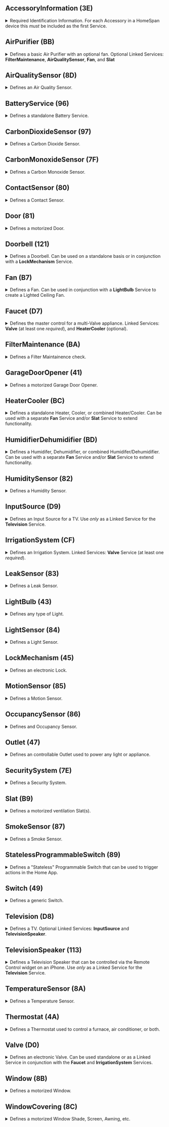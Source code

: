 ## AccessoryInformation (3E)
<details><summary> Required Identification Information.  For each Accessory in a HomeSpan device this <i>must</i> be included as the first Service.</summary><br><table>
<tr><th>Characteristic</th><th>UUID</th><th>Format</th><th>Perms</th><th>Min</th><th>Max</th><th>Constants</th><th>Notes</th></tr>
<tr><td><b>Identify</td><td align="center">14</td><td align="center">bool</td><td align="center">PW</td><td align="center">0</td><td align="center">1</td><td><ul><li>IDLE&nbsp(0)</li><li>RUN_ID&nbsp(1)</li></ul></td><td> the Home App set this to RUN_ID when it wants the device to run its identification routine</td></tr>
<tr><td>FirmwareRevision</td><td align="center">52</td><td align="center">string</td><td align="center">PR+EV</td><td align="center">-</td><td align="center">-</td><td align="center">"1.0.0"</td><td> must be in form x[.y[.z]] - informational only</td></tr>
<tr><td>Manufacturer</td><td align="center">20</td><td align="center">string</td><td align="center">PR</td><td align="center">-</td><td align="center">-</td><td align="center">"HomeSpan"</td><td> any string - informational only</td></tr>
<tr><td>Model</td><td align="center">21</td><td align="center">string</td><td align="center">PR</td><td align="center">-</td><td align="center">-</td><td align="center">"HomeSpan-ESP32"</td><td> any string - informational only</td></tr>
<tr><td>Name</td><td align="center">23</td><td align="center">string</td><td align="center">PR</td><td align="center">-</td><td align="center">-</td><td align="center">"unnamed"</td><td> default name of a Service used <i>only</i> during initial pairing</td></tr>
<tr><td>SerialNumber</td><td align="center">30</td><td align="center">string</td><td align="center">PR</td><td align="center">-</td><td align="center">-</td><td align="center">"HS-12345"</td><td></td></tr>
<tr><td>HardwareRevision</td><td align="center">53</td><td align="center">string</td><td align="center">PR</td><td align="center">-</td><td align="center">-</td><td align="center">"1.0.0"</td><td> must be in form x[.y[.z]] - informational only</td></tr>
</table></details>

## AirPurifier (BB)
<details><summary> Defines a basic Air Purifier with an optional fan.  Optional Linked Services: <b>FilterMaintenance</b>, <b>AirQualitySensor</b>, <b>Fan</b>, and <b>Slat</b></summary><br><table>
<tr><th>Characteristic</th><th>UUID</th><th>Format</th><th>Perms</th><th>Min</th><th>Max</th><th>Constants</th><th>Notes</th></tr>
<tr><td><b>Active</td><td align="center">B0</td><td align="center">uint8</td><td align="center">PW+PR+EV</td><td align="center">0</td><td align="center">1</td><td><ul><li><b>INACTIVE&nbsp(0)</b></li><li>ACTIVE&nbsp(1)</li></ul></td><td> indicates if the Service is active/on</td></tr>
<tr><td><b>CurrentAirPurifierState</td><td align="center">A9</td><td align="center">uint8</td><td align="center">PR+EV</td><td align="center">0</td><td align="center">2</td><td><ul><li>INACTIVE&nbsp(0)</li><li><b>IDLE&nbsp(1)</b></li><li>PURIFYING&nbsp(2)</li></ul></td><td> indicates current state of air purification</td></tr>
<tr><td><b>TargetAirPurifierState</td><td align="center">A8</td><td align="center">uint8</td><td align="center">PW+PR+EV</td><td align="center">0</td><td align="center">1</td><td><ul><li>MANUAL&nbsp(0)</li><li><b>AUTO&nbsp(1)</b></li></ul></td><td></td></tr>
<tr><td>Name</td><td align="center">23</td><td align="center">string</td><td align="center">PR</td><td align="center">-</td><td align="center">-</td><td align="center">"unnamed"</td><td> default name of a Service used <i>only</i> during initial pairing</td></tr>
<tr><td>RotationSpeed</td><td align="center">29</td><td align="center">float</td><td align="center">PR+PW+EV</td><td align="center">0</td><td align="center">100</td><td align="center">0</td><td></td></tr>
<tr><td>SwingMode</td><td align="center">B6</td><td align="center">uint8</td><td align="center">PR+EV+PW</td><td align="center">0</td><td align="center">1</td><td><ul><li><b>SWING_DISABLED&nbsp(0)</b></li><li>SWING_ENABLED&nbsp(1)</li></ul></td><td></td></tr>
<tr><td>LockPhysicalControls</td><td align="center">A7</td><td align="center">uint8</td><td align="center">PW+PR+EV</td><td align="center">0</td><td align="center">1</td><td><ul><li><b>CONTROL_LOCK_DISABLED&nbsp(0)</b></li><li>CONTROL_LOCK_ENABLED&nbsp(1)</li></ul></td><td> indicates if local control lock is enabled</td></tr>
</table></details>

## AirQualitySensor (8D)
<details><summary> Defines an Air Quality Sensor. </summary><br><table>
<tr><th>Characteristic</th><th>UUID</th><th>Format</th><th>Perms</th><th>Min</th><th>Max</th><th>Constants</th><th>Notes</th></tr>
<tr><td><b>AirQuality</td><td align="center">95</td><td align="center">uint8</td><td align="center">PR+EV</td><td align="center">0</td><td align="center">5</td><td><ul><li><b>UNKNOWN&nbsp(0)</b></li><li>EXCELLENT&nbsp(1)</li><li>GOOD&nbsp(2)</li><li>FAIR&nbsp(3)</li><li>INFERIOR&nbsp(4)</li><li>POOR&nbsp(5)</li></ul></td><td> a subjective description</td></tr>
<tr><td>Name</td><td align="center">23</td><td align="center">string</td><td align="center">PR</td><td align="center">-</td><td align="center">-</td><td align="center">"unnamed"</td><td> default name of a Service used <i>only</i> during initial pairing</td></tr>
<tr><td>OzoneDensity</td><td align="center">C3</td><td align="center">float</td><td align="center">PR+EV</td><td align="center">0</td><td align="center">1000</td><td align="center">0</td><td> measured in micrograms/m<sup>3</sup></td></tr>
<tr><td>NitrogenDioxideDensity</td><td align="center">C4</td><td align="center">float</td><td align="center">PR+EV</td><td align="center">0</td><td align="center">1000</td><td align="center">0</td><td> measured in micrograms/m<sup>3</sup></td></tr>
<tr><td>SulphurDioxideDensity</td><td align="center">C5</td><td align="center">float</td><td align="center">PR+EV</td><td align="center">0</td><td align="center">1000</td><td align="center">0</td><td></td></tr>
<tr><td>PM25Density</td><td align="center">C6</td><td align="center">float</td><td align="center">PR+EV</td><td align="center">0</td><td align="center">1000</td><td align="center">0</td><td> 2.5-micron particulate density, measured in micrograms/m<sup>3</sup></td></tr>
<tr><td>PM10Density</td><td align="center">C7</td><td align="center">float</td><td align="center">PR+EV</td><td align="center">0</td><td align="center">1000</td><td align="center">0</td><td> 10-micron particulate density, measured in micrograms/m<sup>3</sup></td></tr>
<tr><td>VOCDensity</td><td align="center">C8</td><td align="center">float</td><td align="center">PR+EV</td><td align="center">0</td><td align="center">1000</td><td align="center">0</td><td></td></tr>
<tr><td>StatusActive</td><td align="center">75</td><td align="center">bool</td><td align="center">PR+EV</td><td align="center">0</td><td align="center">1</td><td align="center">true</td><td></td></tr>
<tr><td>StatusFault</td><td align="center">77</td><td align="center">uint8</td><td align="center">PR+EV</td><td align="center">0</td><td align="center">1</td><td><ul><li><b>NO_FAULT&nbsp(0)</b></li><li>FAULT&nbsp(1)</li></ul></td><td></td></tr>
<tr><td>StatusTampered</td><td align="center">7A</td><td align="center">uint8</td><td align="center">PR+EV</td><td align="center">0</td><td align="center">1</td><td><ul><li><b>NOT_TAMPERED&nbsp(0)</b></li><li>TAMPERED&nbsp(1)</li></ul></td><td></td></tr>
<tr><td>StatusLowBattery</td><td align="center">79</td><td align="center">uint8</td><td align="center">PR+EV</td><td align="center">0</td><td align="center">1</td><td><ul><li><b>NOT_LOW_BATTERY&nbsp(0)</b></li><li>LOW_BATTERY&nbsp(1)</li></ul></td><td></td></tr>
</table></details>

## BatteryService (96)
<details><summary> Defines a standalone Battery Service.</summary><br><table>
<tr><th>Characteristic</th><th>UUID</th><th>Format</th><th>Perms</th><th>Min</th><th>Max</th><th>Constants</th><th>Notes</th></tr>
<tr><td><b>BatteryLevel</td><td align="center">68</td><td align="center">uint8</td><td align="center">PR+EV</td><td align="center">0</td><td align="center">100</td><td align="center">0</td><td> measured as a percentage</td></tr>
<tr><td><b>ChargingState</td><td align="center">8F</td><td align="center">uint8</td><td align="center">PR+EV</td><td align="center">0</td><td align="center">2</td><td><ul><li><b>NOT_CHARGING&nbsp(0)</b></li><li>CHARGING&nbsp(1)</li><li>NOT_CHARGEABLE&nbsp(2)</li></ul></td><td> indicates state of battery charging</td></tr>
<tr><td><b>StatusLowBattery</td><td align="center">79</td><td align="center">uint8</td><td align="center">PR+EV</td><td align="center">0</td><td align="center">1</td><td><ul><li><b>NOT_LOW_BATTERY&nbsp(0)</b></li><li>LOW_BATTERY&nbsp(1)</li></ul></td><td></td></tr>
<tr><td>Name</td><td align="center">23</td><td align="center">string</td><td align="center">PR</td><td align="center">-</td><td align="center">-</td><td align="center">"unnamed"</td><td> default name of a Service used <i>only</i> during initial pairing</td></tr>
</table></details>

## CarbonDioxideSensor (97)
<details><summary> Defines a Carbon Dioxide Sensor.</summary><br><table>
<tr><th>Characteristic</th><th>UUID</th><th>Format</th><th>Perms</th><th>Min</th><th>Max</th><th>Constants</th><th>Notes</th></tr>
<tr><td><b>CarbonDioxideDetected</td><td align="center">92</td><td align="center">uint8</td><td align="center">PR+EV</td><td align="center">0</td><td align="center">1</td><td><ul><li><b>NORMAL&nbsp(0)</b></li><li>ABNORMAL&nbsp(1)</li></ul></td><td> indicates if abnormal level is detected</td></tr>
<tr><td>Name</td><td align="center">23</td><td align="center">string</td><td align="center">PR</td><td align="center">-</td><td align="center">-</td><td align="center">"unnamed"</td><td> default name of a Service used <i>only</i> during initial pairing</td></tr>
<tr><td>StatusActive</td><td align="center">75</td><td align="center">bool</td><td align="center">PR+EV</td><td align="center">0</td><td align="center">1</td><td align="center">true</td><td></td></tr>
<tr><td>StatusFault</td><td align="center">77</td><td align="center">uint8</td><td align="center">PR+EV</td><td align="center">0</td><td align="center">1</td><td><ul><li><b>NO_FAULT&nbsp(0)</b></li><li>FAULT&nbsp(1)</li></ul></td><td></td></tr>
<tr><td>StatusTampered</td><td align="center">7A</td><td align="center">uint8</td><td align="center">PR+EV</td><td align="center">0</td><td align="center">1</td><td><ul><li><b>NOT_TAMPERED&nbsp(0)</b></li><li>TAMPERED&nbsp(1)</li></ul></td><td></td></tr>
<tr><td>StatusLowBattery</td><td align="center">79</td><td align="center">uint8</td><td align="center">PR+EV</td><td align="center">0</td><td align="center">1</td><td><ul><li><b>NOT_LOW_BATTERY&nbsp(0)</b></li><li>LOW_BATTERY&nbsp(1)</li></ul></td><td></td></tr>
<tr><td>CarbonDioxideLevel</td><td align="center">93</td><td align="center">float</td><td align="center">PR+EV</td><td align="center">0</td><td align="center">100000</td><td align="center">0</td><td> measured on parts per million (ppm)</td></tr>
<tr><td>CarbonDioxidePeakLevel</td><td align="center">94</td><td align="center">float</td><td align="center">PR+EV</td><td align="center">0</td><td align="center">100000</td><td align="center">0</td><td> measured in parts per million (ppm)</td></tr>
</table></details>

## CarbonMonoxideSensor (7F)
<details><summary> Defines a Carbon Monoxide Sensor.</summary><br><table>
<tr><th>Characteristic</th><th>UUID</th><th>Format</th><th>Perms</th><th>Min</th><th>Max</th><th>Constants</th><th>Notes</th></tr>
<tr><td><b>CarbonMonoxideDetected</td><td align="center">69</td><td align="center">uint8</td><td align="center">PR+EV</td><td align="center">0</td><td align="center">1</td><td><ul><li><b>NORMAL&nbsp(0)</b></li><li>ABNORMAL&nbsp(1)</li></ul></td><td> indicates if abnormal level is detected</td></tr>
<tr><td>Name</td><td align="center">23</td><td align="center">string</td><td align="center">PR</td><td align="center">-</td><td align="center">-</td><td align="center">"unnamed"</td><td> default name of a Service used <i>only</i> during initial pairing</td></tr>
<tr><td>StatusActive</td><td align="center">75</td><td align="center">bool</td><td align="center">PR+EV</td><td align="center">0</td><td align="center">1</td><td align="center">true</td><td></td></tr>
<tr><td>StatusFault</td><td align="center">77</td><td align="center">uint8</td><td align="center">PR+EV</td><td align="center">0</td><td align="center">1</td><td><ul><li><b>NO_FAULT&nbsp(0)</b></li><li>FAULT&nbsp(1)</li></ul></td><td></td></tr>
<tr><td>StatusTampered</td><td align="center">7A</td><td align="center">uint8</td><td align="center">PR+EV</td><td align="center">0</td><td align="center">1</td><td><ul><li><b>NOT_TAMPERED&nbsp(0)</b></li><li>TAMPERED&nbsp(1)</li></ul></td><td></td></tr>
<tr><td>StatusLowBattery</td><td align="center">79</td><td align="center">uint8</td><td align="center">PR+EV</td><td align="center">0</td><td align="center">1</td><td><ul><li><b>NOT_LOW_BATTERY&nbsp(0)</b></li><li>LOW_BATTERY&nbsp(1)</li></ul></td><td></td></tr>
<tr><td>CarbonMonoxideLevel</td><td align="center">90</td><td align="center">float</td><td align="center">PR+EV</td><td align="center">0</td><td align="center">100</td><td align="center">0</td><td> measured in parts per million (ppm)</td></tr>
<tr><td>CarbonMonoxidePeakLevel</td><td align="center">91</td><td align="center">float</td><td align="center">PR+EV</td><td align="center">0</td><td align="center">100</td><td align="center">0</td><td> measured in parts per million (ppm)</td></tr>
</table></details>

## ContactSensor (80)
<details><summary> Defines a Contact Sensor.</summary><br><table>
<tr><th>Characteristic</th><th>UUID</th><th>Format</th><th>Perms</th><th>Min</th><th>Max</th><th>Constants</th><th>Notes</th></tr>
<tr><td><b>ContactSensorState</td><td align="center">6A</td><td align="center">uint8</td><td align="center">PR+EV</td><td align="center">0</td><td align="center">1</td><td><ul><li>DETECTED&nbsp(0)</li><li><b>NOT_DETECTED&nbsp(1)</b></li></ul></td><td> indictates if contact is detected (i.e. closed)</td></tr>
<tr><td>Name</td><td align="center">23</td><td align="center">string</td><td align="center">PR</td><td align="center">-</td><td align="center">-</td><td align="center">"unnamed"</td><td> default name of a Service used <i>only</i> during initial pairing</td></tr>
<tr><td>StatusActive</td><td align="center">75</td><td align="center">bool</td><td align="center">PR+EV</td><td align="center">0</td><td align="center">1</td><td align="center">true</td><td></td></tr>
<tr><td>StatusFault</td><td align="center">77</td><td align="center">uint8</td><td align="center">PR+EV</td><td align="center">0</td><td align="center">1</td><td><ul><li><b>NO_FAULT&nbsp(0)</b></li><li>FAULT&nbsp(1)</li></ul></td><td></td></tr>
<tr><td>StatusTampered</td><td align="center">7A</td><td align="center">uint8</td><td align="center">PR+EV</td><td align="center">0</td><td align="center">1</td><td><ul><li><b>NOT_TAMPERED&nbsp(0)</b></li><li>TAMPERED&nbsp(1)</li></ul></td><td></td></tr>
<tr><td>StatusLowBattery</td><td align="center">79</td><td align="center">uint8</td><td align="center">PR+EV</td><td align="center">0</td><td align="center">1</td><td><ul><li><b>NOT_LOW_BATTERY&nbsp(0)</b></li><li>LOW_BATTERY&nbsp(1)</li></ul></td><td></td></tr>
</table></details>

## Door (81)
<details><summary> Defines a motorized Door.</summary><br><table>
<tr><th>Characteristic</th><th>UUID</th><th>Format</th><th>Perms</th><th>Min</th><th>Max</th><th>Constants</th><th>Notes</th></tr>
<tr><td><b>CurrentPosition</td><td align="center">6D</td><td align="center">uint8</td><td align="center">PR+EV</td><td align="center">0</td><td align="center">100</td><td align="center">0</td><td> current position (as a percentage) from fully closed (0) to full open (100)</td></tr>
<tr><td><b>TargetPosition</td><td align="center">7C</td><td align="center">uint8</td><td align="center">PW+PR+EV</td><td align="center">0</td><td align="center">100</td><td align="center">0</td><td></td></tr>
<tr><td>Name</td><td align="center">23</td><td align="center">string</td><td align="center">PR</td><td align="center">-</td><td align="center">-</td><td align="center">"unnamed"</td><td> default name of a Service used <i>only</i> during initial pairing</td></tr>
<tr><td>ObstructionDetected</td><td align="center">24</td><td align="center">bool</td><td align="center">PR+EV</td><td align="center">0</td><td align="center">1</td><td><ul><li>NOT_DETECTED&nbsp(0)</li><li>DETECTED&nbsp(1)</li></ul></td><td> indicates if obstruction is detected</td></tr>
</table></details>

## Doorbell (121)
<details><summary> Defines a Doorbell.  Can be used on a standalone basis or in conjunction with a <b>LockMechanism</b> Service.</summary><br><table>
<tr><th>Characteristic</th><th>UUID</th><th>Format</th><th>Perms</th><th>Min</th><th>Max</th><th>Constants</th><th>Notes</th></tr>
<tr><td><b>ProgrammableSwitchEvent</td><td align="center">73</td><td align="center">uint8</td><td align="center">PR+EV+NV</td><td align="center">0</td><td align="center">2</td><td><ul><li><b>SINGLE_PRESS&nbsp(0)</b></li><li>DOUBLE_PRESS&nbsp(1)</li><li>LONG_PRESS&nbsp(2)</li></ul></td><td></td></tr>
<tr><td>Name</td><td align="center">23</td><td align="center">string</td><td align="center">PR</td><td align="center">-</td><td align="center">-</td><td align="center">"unnamed"</td><td> default name of a Service used <i>only</i> during initial pairing</td></tr>
</table></details>

## Fan (B7)
<details><summary> Defines a Fan.  Can be used in conjunction with a <b>LightBulb</b> Service to create a Lighted Ceiling Fan.</summary><br><table>
<tr><th>Characteristic</th><th>UUID</th><th>Format</th><th>Perms</th><th>Min</th><th>Max</th><th>Constants</th><th>Notes</th></tr>
<tr><td><b>Active</td><td align="center">B0</td><td align="center">uint8</td><td align="center">PW+PR+EV</td><td align="center">0</td><td align="center">1</td><td><ul><li><b>INACTIVE&nbsp(0)</b></li><li>ACTIVE&nbsp(1)</li></ul></td><td> indicates if the Service is active/on</td></tr>
<tr><td>Name</td><td align="center">23</td><td align="center">string</td><td align="center">PR</td><td align="center">-</td><td align="center">-</td><td align="center">"unnamed"</td><td> default name of a Service used <i>only</i> during initial pairing</td></tr>
<tr><td>CurrentFanState</td><td align="center">AF</td><td align="center">uint8</td><td align="center">PR+EV</td><td align="center">0</td><td align="center">2</td><td><ul><li>INACTIVE&nbsp(0)</li><li><b>IDLE&nbsp(1)</b></li><li>BLOWING&nbsp(2)</li></ul></td><td> indicates current state of a fan</td></tr>
<tr><td>TargetFanState</td><td align="center">BF</td><td align="center">uint8</td><td align="center">PW+PR+EV</td><td align="center">0</td><td align="center">1</td><td><ul><li>MANUAL&nbsp(0)</li><li><b>AUTO&nbsp(1)</b></li></ul></td><td></td></tr>
<tr><td>RotationDirection</td><td align="center">28</td><td align="center">int</td><td align="center">PR+PW+EV</td><td align="center">0</td><td align="center">1</td><td><ul><li><b>CLOCKWISE&nbsp(0)</b></li><li>COUNTERCLOCKWISE&nbsp(1)</li></ul></td><td></td></tr>
<tr><td>RotationSpeed</td><td align="center">29</td><td align="center">float</td><td align="center">PR+PW+EV</td><td align="center">0</td><td align="center">100</td><td align="center">0</td><td></td></tr>
<tr><td>SwingMode</td><td align="center">B6</td><td align="center">uint8</td><td align="center">PR+EV+PW</td><td align="center">0</td><td align="center">1</td><td><ul><li><b>SWING_DISABLED&nbsp(0)</b></li><li>SWING_ENABLED&nbsp(1)</li></ul></td><td></td></tr>
<tr><td>LockPhysicalControls</td><td align="center">A7</td><td align="center">uint8</td><td align="center">PW+PR+EV</td><td align="center">0</td><td align="center">1</td><td><ul><li><b>CONTROL_LOCK_DISABLED&nbsp(0)</b></li><li>CONTROL_LOCK_ENABLED&nbsp(1)</li></ul></td><td> indicates if local control lock is enabled</td></tr>
</table></details>

## Faucet (D7)
<details><summary> Defines the master control for a multi-Valve appliance.  Linked Services: <b>Valve</b> (at least one <i>required</i>), and <b>HeaterCooler</b> (optional).</summary><br><table>
<tr><th>Characteristic</th><th>UUID</th><th>Format</th><th>Perms</th><th>Min</th><th>Max</th><th>Constants</th><th>Notes</th></tr>
<tr><td><b>Active</td><td align="center">B0</td><td align="center">uint8</td><td align="center">PW+PR+EV</td><td align="center">0</td><td align="center">1</td><td><ul><li><b>INACTIVE&nbsp(0)</b></li><li>ACTIVE&nbsp(1)</li></ul></td><td> indicates if the Service is active/on</td></tr>
<tr><td>StatusFault</td><td align="center">77</td><td align="center">uint8</td><td align="center">PR+EV</td><td align="center">0</td><td align="center">1</td><td><ul><li><b>NO_FAULT&nbsp(0)</b></li><li>FAULT&nbsp(1)</li></ul></td><td></td></tr>
<tr><td>Name</td><td align="center">23</td><td align="center">string</td><td align="center">PR</td><td align="center">-</td><td align="center">-</td><td align="center">"unnamed"</td><td> default name of a Service used <i>only</i> during initial pairing</td></tr>
</table></details>

## FilterMaintenance (BA)
<details><summary> Defines a Filter Maintainence check.</summary><br><table>
<tr><th>Characteristic</th><th>UUID</th><th>Format</th><th>Perms</th><th>Min</th><th>Max</th><th>Constants</th><th>Notes</th></tr>
<tr><td><b>FilterChangeIndication</td><td align="center">AC</td><td align="center">uint8</td><td align="center">PR+EV</td><td align="center">0</td><td align="center">1</td><td><ul><li><b>NO_CHANGE_NEEDED&nbsp(0)</b></li><li>CHANGE_NEEDED&nbsp(1)</li></ul></td><td> indicates state of filter</td></tr>
<tr><td>Name</td><td align="center">23</td><td align="center">string</td><td align="center">PR</td><td align="center">-</td><td align="center">-</td><td align="center">"unnamed"</td><td> default name of a Service used <i>only</i> during initial pairing</td></tr>
<tr><td>FilterLifeLevel</td><td align="center">AB</td><td align="center">float</td><td align="center">PR+EV</td><td align="center">0</td><td align="center">100</td><td align="center">0</td><td> measures as a percentage of remaining life</td></tr>
<tr><td>ResetFilterIndication</td><td align="center">AD</td><td align="center">uint8</td><td align="center">PW</td><td align="center">1</td><td align="center">1</td><td align="center">0</td><td></td></tr>
</table></details>

## GarageDoorOpener (41)
<details><summary> Defines a motorized Garage Door Opener.</summary><br><table>
<tr><th>Characteristic</th><th>UUID</th><th>Format</th><th>Perms</th><th>Min</th><th>Max</th><th>Constants</th><th>Notes</th></tr>
<tr><td><b>CurrentDoorState</td><td align="center">E</td><td align="center">uint8</td><td align="center">PR+EV</td><td align="center">0</td><td align="center">4</td><td><ul><li>OPEN&nbsp(0)</li><li><b>CLOSED&nbsp(1)</b></li><li>OPENING&nbsp(2)</li><li>CLOSING&nbsp(3)</li><li>STOPPED&nbsp(4)</li></ul></td><td> indicates current state of a door</td></tr>
<tr><td><b>TargetDoorState</td><td align="center">32</td><td align="center">uint8</td><td align="center">PW+PR+EV</td><td align="center">0</td><td align="center">1</td><td><ul><li>OPEN&nbsp(0)</li><li><b>CLOSED&nbsp(1)</b></li></ul></td><td></td></tr>
<tr><td><b>ObstructionDetected</td><td align="center">24</td><td align="center">bool</td><td align="center">PR+EV</td><td align="center">0</td><td align="center">1</td><td><ul><li>NOT_DETECTED&nbsp(0)</li><li>DETECTED&nbsp(1)</li></ul></td><td> indicates if obstruction is detected</td></tr>
<tr><td>LockCurrentState</td><td align="center">1D</td><td align="center">uint8</td><td align="center">PR+EV</td><td align="center">0</td><td align="center">3</td><td><ul><li><b>UNLOCKED&nbsp(0)</b></li><li>LOCKED&nbsp(1)</li><li>JAMMED&nbsp(2)</li><li>UNKNOWN&nbsp(3)</li></ul></td><td> indictates state of a lock</td></tr>
<tr><td>LockTargetState</td><td align="center">1E</td><td align="center">uint8</td><td align="center">PW+PR+EV</td><td align="center">0</td><td align="center">1</td><td><ul><li><b>UNLOCK&nbsp(0)</b></li><li>LOCK&nbsp(1)</li></ul></td><td> indicates desired state of lock</td></tr>
<tr><td>Name</td><td align="center">23</td><td align="center">string</td><td align="center">PR</td><td align="center">-</td><td align="center">-</td><td align="center">"unnamed"</td><td> default name of a Service used <i>only</i> during initial pairing</td></tr>
<tr><td><b>Version</td><td align="center">37</td><td align="center">string</td><td align="center">PR</td><td align="center">-</td><td align="center">-</td><td align="center">"1.0.0"</td><td></td></tr>
</table></details>

## HeaterCooler (BC)
<details><summary> Defines a standalone Heater, Cooler, or combined Heater/Cooler.  Can be used with a separate <b>Fan</b> Service and/or <b>Slat</b> Service to extend functionality.</summary><br><table>
<tr><th>Characteristic</th><th>UUID</th><th>Format</th><th>Perms</th><th>Min</th><th>Max</th><th>Constants</th><th>Notes</th></tr>
<tr><td><b>Active</td><td align="center">B0</td><td align="center">uint8</td><td align="center">PW+PR+EV</td><td align="center">0</td><td align="center">1</td><td><ul><li><b>INACTIVE&nbsp(0)</b></li><li>ACTIVE&nbsp(1)</li></ul></td><td> indicates if the Service is active/on</td></tr>
<tr><td><b>CurrentTemperature</td><td align="center">11</td><td align="center">float</td><td align="center">PR+EV</td><td align="center">0</td><td align="center">100</td><td align="center">0</td><td> current temperature measured in Celsius</td></tr>
<tr><td><b>CurrentHeaterCoolerState</td><td align="center">B1</td><td align="center">uint8</td><td align="center">PR+EV</td><td align="center">0</td><td align="center">3</td><td><ul><li>INACTIVE&nbsp(0)</li><li><b>IDLE&nbsp(1)</b></li><li>HEATING&nbsp(2)</li><li>COOLING&nbsp(3)</li></ul></td><td> indicates whether appliance is currently heating, cooling, idle, or off</td></tr>
<tr><td><b>TargetHeaterCoolerState</td><td align="center">B2</td><td align="center">uint8</td><td align="center">PW+PR+EV</td><td align="center">0</td><td align="center">2</td><td><ul><li><b>AUTO&nbsp(0)</b></li><li>HEAT&nbsp(1)</li><li>COOL&nbsp(2)</li></ul></td><td></td></tr>
<tr><td>Name</td><td align="center">23</td><td align="center">string</td><td align="center">PR</td><td align="center">-</td><td align="center">-</td><td align="center">"unnamed"</td><td> default name of a Service used <i>only</i> during initial pairing</td></tr>
<tr><td>RotationSpeed</td><td align="center">29</td><td align="center">float</td><td align="center">PR+PW+EV</td><td align="center">0</td><td align="center">100</td><td align="center">0</td><td></td></tr>
<tr><td>TemperatureDisplayUnits</td><td align="center">36</td><td align="center">uint8</td><td align="center">PW+PR+EV</td><td align="center">0</td><td align="center">1</td><td><ul><li><b>CELSIUS&nbsp(0)</b></li><li>FAHRENHEIT&nbsp(1)</li></ul></td><td></td></tr>
<tr><td>SwingMode</td><td align="center">B6</td><td align="center">uint8</td><td align="center">PR+EV+PW</td><td align="center">0</td><td align="center">1</td><td><ul><li><b>SWING_DISABLED&nbsp(0)</b></li><li>SWING_ENABLED&nbsp(1)</li></ul></td><td></td></tr>
<tr><td>CoolingThresholdTemperature</td><td align="center">D</td><td align="center">float</td><td align="center">PR+PW+EV</td><td align="center">10</td><td align="center">35</td><td align="center">10</td><td> cooling turns on when temperature (in Celsius) rises above this threshold</td></tr>
<tr><td>HeatingThresholdTemperature</td><td align="center">12</td><td align="center">float</td><td align="center">PR+PW+EV</td><td align="center">0</td><td align="center">25</td><td align="center">16</td><td> heating turns on when temperature (in Celsius) falls below this threshold</td></tr>
<tr><td>LockPhysicalControls</td><td align="center">A7</td><td align="center">uint8</td><td align="center">PW+PR+EV</td><td align="center">0</td><td align="center">1</td><td><ul><li><b>CONTROL_LOCK_DISABLED&nbsp(0)</b></li><li>CONTROL_LOCK_ENABLED&nbsp(1)</li></ul></td><td> indicates if local control lock is enabled</td></tr>
</table></details>

## HumidifierDehumidifier (BD)
<details><summary> Defines a Humidifer, Dehumidifier, or combined Humidifer/Dehumidifier.  Can be used with a separate <b>Fan</b> Service and/or <b>Slat</b> Service to extend functionality.</summary><br><table>
<tr><th>Characteristic</th><th>UUID</th><th>Format</th><th>Perms</th><th>Min</th><th>Max</th><th>Constants</th><th>Notes</th></tr>
<tr><td><b>Active</td><td align="center">B0</td><td align="center">uint8</td><td align="center">PW+PR+EV</td><td align="center">0</td><td align="center">1</td><td><ul><li><b>INACTIVE&nbsp(0)</b></li><li>ACTIVE&nbsp(1)</li></ul></td><td> indicates if the Service is active/on</td></tr>
<tr><td><b>CurrentRelativeHumidity</td><td align="center">10</td><td align="center">float</td><td align="center">PR+EV</td><td align="center">0</td><td align="center">100</td><td align="center">0</td><td>current humidity measured as a percentage</td></tr>
<tr><td><b>CurrentHumidifierDehumidifierState</td><td align="center">B3</td><td align="center">uint8</td><td align="center">PR+EV</td><td align="center">0</td><td align="center">3</td><td><ul><li>INACTIVE&nbsp(0)</li><li><b>IDLE&nbsp(1)</b></li><li>HUMIDIFYING&nbsp(2)</li><li>DEHUMIDIFYING&nbsp(3)</li></ul></td><td> indicates current state of humidifier/dehumidifer</td></tr>
<tr><td><b>TargetHumidifierDehumidifierState</td><td align="center">B4</td><td align="center">uint8</td><td align="center">PW+PR+EV</td><td align="center">0</td><td align="center">2</td><td><ul><li><b>AUTO&nbsp(0)</b></li><li>HUMIDIFY&nbsp(1)</li><li>DEHUMIDIFY&nbsp(2)</li></ul></td><td></td></tr>
<tr><td>Name</td><td align="center">23</td><td align="center">string</td><td align="center">PR</td><td align="center">-</td><td align="center">-</td><td align="center">"unnamed"</td><td> default name of a Service used <i>only</i> during initial pairing</td></tr>
<tr><td>RelativeHumidityDehumidifierThreshold</td><td align="center">C9</td><td align="center">float</td><td align="center">PR+PW+EV</td><td align="center">0</td><td align="center">100</td><td align="center">50</td><td></td></tr>
<tr><td>RelativeHumidityHumidifierThreshold</td><td align="center">CA</td><td align="center">float</td><td align="center">PR+PW+EV</td><td align="center">0</td><td align="center">100</td><td align="center">50</td><td></td></tr>
<tr><td>RotationSpeed</td><td align="center">29</td><td align="center">float</td><td align="center">PR+PW+EV</td><td align="center">0</td><td align="center">100</td><td align="center">0</td><td></td></tr>
<tr><td>SwingMode</td><td align="center">B6</td><td align="center">uint8</td><td align="center">PR+EV+PW</td><td align="center">0</td><td align="center">1</td><td><ul><li><b>SWING_DISABLED&nbsp(0)</b></li><li>SWING_ENABLED&nbsp(1)</li></ul></td><td></td></tr>
<tr><td>WaterLevel</td><td align="center">B5</td><td align="center">float</td><td align="center">PR+EV</td><td align="center">0</td><td align="center">100</td><td align="center">0</td><td></td></tr>
<tr><td>LockPhysicalControls</td><td align="center">A7</td><td align="center">uint8</td><td align="center">PW+PR+EV</td><td align="center">0</td><td align="center">1</td><td><ul><li><b>CONTROL_LOCK_DISABLED&nbsp(0)</b></li><li>CONTROL_LOCK_ENABLED&nbsp(1)</li></ul></td><td> indicates if local control lock is enabled</td></tr>
</table></details>

## HumiditySensor (82)
<details><summary> Defines a Humidity Sensor.</summary><br><table>
<tr><th>Characteristic</th><th>UUID</th><th>Format</th><th>Perms</th><th>Min</th><th>Max</th><th>Constants</th><th>Notes</th></tr>
<tr><td><b>CurrentRelativeHumidity</td><td align="center">10</td><td align="center">float</td><td align="center">PR+EV</td><td align="center">0</td><td align="center">100</td><td align="center">0</td><td>current humidity measured as a percentage</td></tr>
<tr><td>Name</td><td align="center">23</td><td align="center">string</td><td align="center">PR</td><td align="center">-</td><td align="center">-</td><td align="center">"unnamed"</td><td> default name of a Service used <i>only</i> during initial pairing</td></tr>
<tr><td>StatusActive</td><td align="center">75</td><td align="center">bool</td><td align="center">PR+EV</td><td align="center">0</td><td align="center">1</td><td align="center">true</td><td></td></tr>
<tr><td>StatusFault</td><td align="center">77</td><td align="center">uint8</td><td align="center">PR+EV</td><td align="center">0</td><td align="center">1</td><td><ul><li><b>NO_FAULT&nbsp(0)</b></li><li>FAULT&nbsp(1)</li></ul></td><td></td></tr>
<tr><td>StatusTampered</td><td align="center">7A</td><td align="center">uint8</td><td align="center">PR+EV</td><td align="center">0</td><td align="center">1</td><td><ul><li><b>NOT_TAMPERED&nbsp(0)</b></li><li>TAMPERED&nbsp(1)</li></ul></td><td></td></tr>
<tr><td>StatusLowBattery</td><td align="center">79</td><td align="center">uint8</td><td align="center">PR+EV</td><td align="center">0</td><td align="center">1</td><td><ul><li><b>NOT_LOW_BATTERY&nbsp(0)</b></li><li>LOW_BATTERY&nbsp(1)</li></ul></td><td></td></tr>
</table></details>

## InputSource (D9)
<details><summary> Defines an Input Source for a TV.  Use <i>only</i> as a Linked Service for the <b>Television</b> Service.</summary><br><table>
<tr><th>Characteristic</th><th>UUID</th><th>Format</th><th>Perms</th><th>Min</th><th>Max</th><th>Constants</th><th>Notes</th></tr>
<tr><td>ConfiguredName</td><td align="center">E3</td><td align="center">string</td><td align="center">PW+PR+EV</td><td align="center">-</td><td align="center">-</td><td align="center">"unnamed"</td><td></td></tr>
<tr><td>IsConfigured</td><td align="center">D6</td><td align="center">uint8</td><td align="center">PR+EV</td><td align="center">0</td><td align="center">1</td><td><ul><li><b>NOT_CONFIGURED&nbsp(0)</b></li><li>CONFIGURED&nbsp(1)</li></ul></td><td> indicates if a predefined Service has been configured</td></tr>
<tr><td><b>Identifier</td><td align="center">E6</td><td align="center">uint32</td><td align="center">PR</td><td align="center">0</td><td align="center">255</td><td align="center">0</td><td></td></tr>
<tr><td>CurrentVisibilityState</td><td align="center">135</td><td align="center">uint8</td><td align="center">PR+EV</td><td align="center">0</td><td align="center">1</td><td align="center">0</td><td></td></tr>
<tr><td>TargetVisibilityState</td><td align="center">134</td><td align="center">uint8</td><td align="center">PW+PR+EV</td><td align="center">0</td><td align="center">1</td><td align="center">0</td><td></td></tr>
</table></details>

## IrrigationSystem (CF)
<details><summary> Defines an Irrigation System.  Linked Services: <b>Valve</b> Service (at least one <i>required</i>).</summary><br><table>
<tr><th>Characteristic</th><th>UUID</th><th>Format</th><th>Perms</th><th>Min</th><th>Max</th><th>Constants</th><th>Notes</th></tr>
<tr><td><b>Active</td><td align="center">B0</td><td align="center">uint8</td><td align="center">PW+PR+EV</td><td align="center">0</td><td align="center">1</td><td><ul><li><b>INACTIVE&nbsp(0)</b></li><li>ACTIVE&nbsp(1)</li></ul></td><td> indicates if the Service is active/on</td></tr>
<tr><td><b>ProgramMode</td><td align="center">D1</td><td align="center">uint8</td><td align="center">PR+EV</td><td align="center">0</td><td align="center">2</td><td><ul><li><b>NONE&nbsp(0)</b></li><li>SCHEDULED&nbsp(1)</li><li>SCHEDULE_OVERRIDEN&nbsp(2)</li></ul></td><td></td></tr>
<tr><td><b>InUse</td><td align="center">D2</td><td align="center">uint8</td><td align="center">PR+EV</td><td align="center">0</td><td align="center">1</td><td><ul><li><b>NOT_IN_USE&nbsp(0)</b></li><li>IN_USE&nbsp(1)</li></ul></td><td> if Service is set to active, this indictes whether it is currently in use</td></tr>
<tr><td>RemainingDuration</td><td align="center">D4</td><td align="center">uint32</td><td align="center">PR+EV</td><td align="center">0</td><td align="center">3600</td><td align="center">60</td><td></td></tr>
<tr><td>StatusFault</td><td align="center">77</td><td align="center">uint8</td><td align="center">PR+EV</td><td align="center">0</td><td align="center">1</td><td><ul><li><b>NO_FAULT&nbsp(0)</b></li><li>FAULT&nbsp(1)</li></ul></td><td></td></tr>
</table></details>

## LeakSensor (83)
<details><summary> Defines a Leak Sensor.</summary><br><table>
<tr><th>Characteristic</th><th>UUID</th><th>Format</th><th>Perms</th><th>Min</th><th>Max</th><th>Constants</th><th>Notes</th></tr>
<tr><td><b>LeakDetected</td><td align="center">70</td><td align="center">uint8</td><td align="center">PR+EV</td><td align="center">0</td><td align="center">1</td><td><ul><li><b>NOT_DETECTED&nbsp(0)</b></li><li>DETECTED&nbsp(1)</li></ul></td><td> indictates if a leak is detected</td></tr>
<tr><td>Name</td><td align="center">23</td><td align="center">string</td><td align="center">PR</td><td align="center">-</td><td align="center">-</td><td align="center">"unnamed"</td><td> default name of a Service used <i>only</i> during initial pairing</td></tr>
<tr><td>StatusActive</td><td align="center">75</td><td align="center">bool</td><td align="center">PR+EV</td><td align="center">0</td><td align="center">1</td><td align="center">true</td><td></td></tr>
<tr><td>StatusFault</td><td align="center">77</td><td align="center">uint8</td><td align="center">PR+EV</td><td align="center">0</td><td align="center">1</td><td><ul><li><b>NO_FAULT&nbsp(0)</b></li><li>FAULT&nbsp(1)</li></ul></td><td></td></tr>
<tr><td>StatusTampered</td><td align="center">7A</td><td align="center">uint8</td><td align="center">PR+EV</td><td align="center">0</td><td align="center">1</td><td><ul><li><b>NOT_TAMPERED&nbsp(0)</b></li><li>TAMPERED&nbsp(1)</li></ul></td><td></td></tr>
<tr><td>StatusLowBattery</td><td align="center">79</td><td align="center">uint8</td><td align="center">PR+EV</td><td align="center">0</td><td align="center">1</td><td><ul><li><b>NOT_LOW_BATTERY&nbsp(0)</b></li><li>LOW_BATTERY&nbsp(1)</li></ul></td><td></td></tr>
</table></details>

## LightBulb (43)
<details><summary> Defines any type of Light.</summary><br><table>
<tr><th>Characteristic</th><th>UUID</th><th>Format</th><th>Perms</th><th>Min</th><th>Max</th><th>Constants</th><th>Notes</th></tr>
<tr><td><b>On</td><td align="center">25</td><td align="center">bool</td><td align="center">PR+PW+EV</td><td align="center">0</td><td align="center">1</td><td><ul><li>OFF&nbsp(0)</li><li>ON&nbsp(1)</li></ul></td><td> indicates if the Service is active/on</td></tr>
<tr><td>Brightness</td><td align="center">8</td><td align="center">int</td><td align="center">PR+PW+EV</td><td align="center">0</td><td align="center">100</td><td align="center">0</td><td> measured as a percentage</td></tr>
<tr><td>Hue</td><td align="center">13</td><td align="center">float</td><td align="center">PR+PW+EV</td><td align="center">0</td><td align="center">360</td><td align="center">0</td><td> color (in degrees) from red (0) to green (120) to blue (240) and back to red (360)</td></tr>
<tr><td>Name</td><td align="center">23</td><td align="center">string</td><td align="center">PR</td><td align="center">-</td><td align="center">-</td><td align="center">"unnamed"</td><td> default name of a Service used <i>only</i> during initial pairing</td></tr>
<tr><td>Saturation</td><td align="center">2F</td><td align="center">float</td><td align="center">PR+PW+EV</td><td align="center">0</td><td align="center">100</td><td align="center">0</td><td></td></tr>
<tr><td>ColorTemperature</td><td align="center">CE</td><td align="center">uint32</td><td align="center">PR+PW+EV</td><td align="center">140</td><td align="center">500</td><td align="center">200</td><td> measured in inverse megaKelvin (= 1,000,000 / Kelvin)</td></tr>
</table></details>

## LightSensor (84)
<details><summary> Defines a Light Sensor.</summary><br><table>
<tr><th>Characteristic</th><th>UUID</th><th>Format</th><th>Perms</th><th>Min</th><th>Max</th><th>Constants</th><th>Notes</th></tr>
<tr><td><b>CurrentAmbientLightLevel</td><td align="center">6B</td><td align="center">float</td><td align="center">PR+EV</td><td align="center">0.0001</td><td align="center">100000</td><td align="center">1</td><td> measured in Lux (lumens/m<sup>2</sup></td></tr>
<tr><td>Name</td><td align="center">23</td><td align="center">string</td><td align="center">PR</td><td align="center">-</td><td align="center">-</td><td align="center">"unnamed"</td><td> default name of a Service used <i>only</i> during initial pairing</td></tr>
<tr><td>StatusActive</td><td align="center">75</td><td align="center">bool</td><td align="center">PR+EV</td><td align="center">0</td><td align="center">1</td><td align="center">true</td><td></td></tr>
<tr><td>StatusFault</td><td align="center">77</td><td align="center">uint8</td><td align="center">PR+EV</td><td align="center">0</td><td align="center">1</td><td><ul><li><b>NO_FAULT&nbsp(0)</b></li><li>FAULT&nbsp(1)</li></ul></td><td></td></tr>
<tr><td>StatusTampered</td><td align="center">7A</td><td align="center">uint8</td><td align="center">PR+EV</td><td align="center">0</td><td align="center">1</td><td><ul><li><b>NOT_TAMPERED&nbsp(0)</b></li><li>TAMPERED&nbsp(1)</li></ul></td><td></td></tr>
<tr><td>StatusLowBattery</td><td align="center">79</td><td align="center">uint8</td><td align="center">PR+EV</td><td align="center">0</td><td align="center">1</td><td><ul><li><b>NOT_LOW_BATTERY&nbsp(0)</b></li><li>LOW_BATTERY&nbsp(1)</li></ul></td><td></td></tr>
</table></details>

## LockMechanism (45)
<details><summary> Defines an electronic Lock.</summary><br><table>
<tr><th>Characteristic</th><th>UUID</th><th>Format</th><th>Perms</th><th>Min</th><th>Max</th><th>Constants</th><th>Notes</th></tr>
<tr><td><b>LockCurrentState</td><td align="center">1D</td><td align="center">uint8</td><td align="center">PR+EV</td><td align="center">0</td><td align="center">3</td><td><ul><li><b>UNLOCKED&nbsp(0)</b></li><li>LOCKED&nbsp(1)</li><li>JAMMED&nbsp(2)</li><li>UNKNOWN&nbsp(3)</li></ul></td><td> indictates state of a lock</td></tr>
<tr><td><b>LockTargetState</td><td align="center">1E</td><td align="center">uint8</td><td align="center">PW+PR+EV</td><td align="center">0</td><td align="center">1</td><td><ul><li><b>UNLOCK&nbsp(0)</b></li><li>LOCK&nbsp(1)</li></ul></td><td> indicates desired state of lock</td></tr>
<tr><td>Name</td><td align="center">23</td><td align="center">string</td><td align="center">PR</td><td align="center">-</td><td align="center">-</td><td align="center">"unnamed"</td><td> default name of a Service used <i>only</i> during initial pairing</td></tr>
<tr><td><b>Mute</td><td align="center">11A</td><td align="center">bool</td><td align="center">PW+PR+EV</td><td align="center">0</td><td align="center">1</td><td><ul><li>OFF&nbsp(0)</li><li>ON&nbsp(1)</li></ul></td><td> not used</td></tr>
<tr><td>Name</td><td align="center">23</td><td align="center">string</td><td align="center">PR</td><td align="center">-</td><td align="center">-</td><td align="center">"unnamed"</td><td> default name of a Service used <i>only</i> during initial pairing</td></tr>
<tr><td>Volume</td><td align="center">119</td><td align="center">uint8</td><td align="center">PW+PR+EV</td><td align="center">0</td><td align="center">100</td><td align="center">0</td><td></td></tr>
</table></details>

## MotionSensor (85)
<details><summary> Defines a Motion Sensor.</summary><br><table>
<tr><th>Characteristic</th><th>UUID</th><th>Format</th><th>Perms</th><th>Min</th><th>Max</th><th>Constants</th><th>Notes</th></tr>
<tr><td><b>MotionDetected</td><td align="center">22</td><td align="center">bool</td><td align="center">PR+EV</td><td align="center">0</td><td align="center">1</td><td><ul><li>NOT_DETECTED&nbsp(0)</li><li>DETECTED&nbsp(1)</li></ul></td><td> indicates if motion is detected</td></tr>
<tr><td>Name</td><td align="center">23</td><td align="center">string</td><td align="center">PR</td><td align="center">-</td><td align="center">-</td><td align="center">"unnamed"</td><td> default name of a Service used <i>only</i> during initial pairing</td></tr>
<tr><td>StatusActive</td><td align="center">75</td><td align="center">bool</td><td align="center">PR+EV</td><td align="center">0</td><td align="center">1</td><td align="center">true</td><td></td></tr>
<tr><td>StatusFault</td><td align="center">77</td><td align="center">uint8</td><td align="center">PR+EV</td><td align="center">0</td><td align="center">1</td><td><ul><li><b>NO_FAULT&nbsp(0)</b></li><li>FAULT&nbsp(1)</li></ul></td><td></td></tr>
<tr><td>StatusTampered</td><td align="center">7A</td><td align="center">uint8</td><td align="center">PR+EV</td><td align="center">0</td><td align="center">1</td><td><ul><li><b>NOT_TAMPERED&nbsp(0)</b></li><li>TAMPERED&nbsp(1)</li></ul></td><td></td></tr>
<tr><td>StatusLowBattery</td><td align="center">79</td><td align="center">uint8</td><td align="center">PR+EV</td><td align="center">0</td><td align="center">1</td><td><ul><li><b>NOT_LOW_BATTERY&nbsp(0)</b></li><li>LOW_BATTERY&nbsp(1)</li></ul></td><td></td></tr>
</table></details>

## OccupancySensor (86)
<details><summary> Defines and Occupancy Sensor.</summary><br><table>
<tr><th>Characteristic</th><th>UUID</th><th>Format</th><th>Perms</th><th>Min</th><th>Max</th><th>Constants</th><th>Notes</th></tr>
<tr><td><b>OccupancyDetected</td><td align="center">71</td><td align="center">uint8</td><td align="center">PR+EV</td><td align="center">0</td><td align="center">1</td><td><ul><li><b>NOT_DETECTED&nbsp(0)</b></li><li>DETECTED&nbsp(1)</li></ul></td><td> indicates if occupanccy is detected</td></tr>
<tr><td>Name</td><td align="center">23</td><td align="center">string</td><td align="center">PR</td><td align="center">-</td><td align="center">-</td><td align="center">"unnamed"</td><td> default name of a Service used <i>only</i> during initial pairing</td></tr>
<tr><td>StatusActive</td><td align="center">75</td><td align="center">bool</td><td align="center">PR+EV</td><td align="center">0</td><td align="center">1</td><td align="center">true</td><td></td></tr>
<tr><td>StatusFault</td><td align="center">77</td><td align="center">uint8</td><td align="center">PR+EV</td><td align="center">0</td><td align="center">1</td><td><ul><li><b>NO_FAULT&nbsp(0)</b></li><li>FAULT&nbsp(1)</li></ul></td><td></td></tr>
<tr><td>StatusTampered</td><td align="center">7A</td><td align="center">uint8</td><td align="center">PR+EV</td><td align="center">0</td><td align="center">1</td><td><ul><li><b>NOT_TAMPERED&nbsp(0)</b></li><li>TAMPERED&nbsp(1)</li></ul></td><td></td></tr>
<tr><td>StatusLowBattery</td><td align="center">79</td><td align="center">uint8</td><td align="center">PR+EV</td><td align="center">0</td><td align="center">1</td><td><ul><li><b>NOT_LOW_BATTERY&nbsp(0)</b></li><li>LOW_BATTERY&nbsp(1)</li></ul></td><td></td></tr>
</table></details>

## Outlet (47)
<details><summary> Defines an controllable Outlet used to power any light or appliance.</summary><br><table>
<tr><th>Characteristic</th><th>UUID</th><th>Format</th><th>Perms</th><th>Min</th><th>Max</th><th>Constants</th><th>Notes</th></tr>
<tr><td><b>On</td><td align="center">25</td><td align="center">bool</td><td align="center">PR+PW+EV</td><td align="center">0</td><td align="center">1</td><td><ul><li>OFF&nbsp(0)</li><li>ON&nbsp(1)</li></ul></td><td> indicates if the Service is active/on</td></tr>
<tr><td><b>OutletInUse</td><td align="center">26</td><td align="center">bool</td><td align="center">PR+EV</td><td align="center">0</td><td align="center">1</td><td><ul><li>NOT_IN_USE&nbsp(0)</li><li>IN_USE&nbsp(1)</li></ul></td><td> indicates if an appliance or light is plugged into the outlet, regardless of whether on or off </td></tr>
<tr><td>Name</td><td align="center">23</td><td align="center">string</td><td align="center">PR</td><td align="center">-</td><td align="center">-</td><td align="center">"unnamed"</td><td> default name of a Service used <i>only</i> during initial pairing</td></tr>
</table></details>

## SecuritySystem (7E)
<details><summary> Defines a Security System.</summary><br><table>
<tr><th>Characteristic</th><th>UUID</th><th>Format</th><th>Perms</th><th>Min</th><th>Max</th><th>Constants</th><th>Notes</th></tr>
<tr><td><b>SecuritySystemCurrentState</td><td align="center">66</td><td align="center">uint8</td><td align="center">PR+EV</td><td align="center">0</td><td align="center">4</td><td><ul><li>ARMED_STAY&nbsp(0)</li><li>ARMED_AWAY&nbsp(1)</li><li>ARMED_NIGHT&nbsp(2)</li><li><b>DISARMED&nbsp(3)</b></li><li>ALARM_TRIGGERED&nbsp(4)</li></ul></td><td></td></tr>
<tr><td><b>SecuritySystemTargetState</td><td align="center">67</td><td align="center">uint8</td><td align="center">PW+PR+EV</td><td align="center">0</td><td align="center">3</td><td><ul><li>ARM_STAY&nbsp(0)</li><li>ARM_AWAY&nbsp(1)</li><li>ARM_NIGHT&nbsp(2)</li><li><b>DISARM&nbsp(3)</b></li></ul></td><td></td></tr>
<tr><td>Name</td><td align="center">23</td><td align="center">string</td><td align="center">PR</td><td align="center">-</td><td align="center">-</td><td align="center">"unnamed"</td><td> default name of a Service used <i>only</i> during initial pairing</td></tr>
<tr><td>SecuritySystemAlarmType</td><td align="center">8E</td><td align="center">uint8</td><td align="center">PR+EV</td><td align="center">0</td><td align="center">1</td><td><ul><li><b>KNOWN&nbsp(0)</b></li><li>UNKNOWN&nbsp(1)</li></ul></td><td></td></tr>
<tr><td>StatusFault</td><td align="center">77</td><td align="center">uint8</td><td align="center">PR+EV</td><td align="center">0</td><td align="center">1</td><td><ul><li><b>NO_FAULT&nbsp(0)</b></li><li>FAULT&nbsp(1)</li></ul></td><td></td></tr>
<tr><td>StatusTampered</td><td align="center">7A</td><td align="center">uint8</td><td align="center">PR+EV</td><td align="center">0</td><td align="center">1</td><td><ul><li><b>NOT_TAMPERED&nbsp(0)</b></li><li>TAMPERED&nbsp(1)</li></ul></td><td></td></tr>
<tr><td><b>ServiceLabelNamespace</td><td align="center">CD</td><td align="center">uint8</td><td align="center">PR</td><td align="center">0</td><td align="center">1</td><td><ul><li>DOTS&nbsp(0)</li><li><b>NUMERALS&nbsp(1)</b></li></ul></td><td></td></tr>
</table></details>

## Slat (B9)
<details><summary> Defines a motorized ventilation Slat(s).</summary><br><table>
<tr><th>Characteristic</th><th>UUID</th><th>Format</th><th>Perms</th><th>Min</th><th>Max</th><th>Constants</th><th>Notes</th></tr>
<tr><td><b>CurrentSlatState</td><td align="center">AA</td><td align="center">uint8</td><td align="center">PR+EV</td><td align="center">0</td><td align="center">2</td><td><ul><li><b>FIXED&nbsp(0)</b></li><li>JAMMED&nbsp(1)</li><li>SWINGING&nbsp(2)</li></ul></td><td> indicates current state of slats</td></tr>
<tr><td><b>SlatType</td><td align="center">C0</td><td align="center">uint8</td><td align="center">PR</td><td align="center">0</td><td align="center">1</td><td><ul><li><b>HORIZONTAL&nbsp(0)</b></li><li>VERTICAL&nbsp(1)</li></ul></td><td></td></tr>
<tr><td>Name</td><td align="center">23</td><td align="center">string</td><td align="center">PR</td><td align="center">-</td><td align="center">-</td><td align="center">"unnamed"</td><td> default name of a Service used <i>only</i> during initial pairing</td></tr>
<tr><td>SwingMode</td><td align="center">B6</td><td align="center">uint8</td><td align="center">PR+EV+PW</td><td align="center">0</td><td align="center">1</td><td><ul><li><b>SWING_DISABLED&nbsp(0)</b></li><li>SWING_ENABLED&nbsp(1)</li></ul></td><td></td></tr>
<tr><td>CurrentTiltAngle</td><td align="center">C1</td><td align="center">int</td><td align="center">PR+EV</td><td align="center">-90</td><td align="center">90</td><td align="center">0</td><td> angle (in degrees) of slats from fully up or left (-90) to fully open (0) to fully down or right (90)</td></tr>
<tr><td>TargetTiltAngle</td><td align="center">C2</td><td align="center">int</td><td align="center">PW+PR+EV</td><td align="center">-90</td><td align="center">90</td><td align="center">0</td><td></td></tr>
</table></details>

## SmokeSensor (87)
<details><summary> Defines a Smoke Sensor.</summary><br><table>
<tr><th>Characteristic</th><th>UUID</th><th>Format</th><th>Perms</th><th>Min</th><th>Max</th><th>Constants</th><th>Notes</th></tr>
<tr><td><b>SmokeDetected</td><td align="center">76</td><td align="center">uint8</td><td align="center">PR+EV</td><td align="center">0</td><td align="center">1</td><td><ul><li><b>NOT_DETECTED&nbsp(0)</b></li><li>DETECTED&nbsp(1)</li></ul></td><td></td></tr>
<tr><td>Name</td><td align="center">23</td><td align="center">string</td><td align="center">PR</td><td align="center">-</td><td align="center">-</td><td align="center">"unnamed"</td><td> default name of a Service used <i>only</i> during initial pairing</td></tr>
<tr><td>StatusActive</td><td align="center">75</td><td align="center">bool</td><td align="center">PR+EV</td><td align="center">0</td><td align="center">1</td><td align="center">true</td><td></td></tr>
<tr><td>StatusFault</td><td align="center">77</td><td align="center">uint8</td><td align="center">PR+EV</td><td align="center">0</td><td align="center">1</td><td><ul><li><b>NO_FAULT&nbsp(0)</b></li><li>FAULT&nbsp(1)</li></ul></td><td></td></tr>
<tr><td>StatusTampered</td><td align="center">7A</td><td align="center">uint8</td><td align="center">PR+EV</td><td align="center">0</td><td align="center">1</td><td><ul><li><b>NOT_TAMPERED&nbsp(0)</b></li><li>TAMPERED&nbsp(1)</li></ul></td><td></td></tr>
<tr><td>StatusLowBattery</td><td align="center">79</td><td align="center">uint8</td><td align="center">PR+EV</td><td align="center">0</td><td align="center">1</td><td><ul><li><b>NOT_LOW_BATTERY&nbsp(0)</b></li><li>LOW_BATTERY&nbsp(1)</li></ul></td><td></td></tr>
<tr><td><b>Mute</td><td align="center">11A</td><td align="center">bool</td><td align="center">PW+PR+EV</td><td align="center">0</td><td align="center">1</td><td><ul><li>OFF&nbsp(0)</li><li>ON&nbsp(1)</li></ul></td><td> not used</td></tr>
<tr><td>Name</td><td align="center">23</td><td align="center">string</td><td align="center">PR</td><td align="center">-</td><td align="center">-</td><td align="center">"unnamed"</td><td> default name of a Service used <i>only</i> during initial pairing</td></tr>
<tr><td>Volume</td><td align="center">119</td><td align="center">uint8</td><td align="center">PW+PR+EV</td><td align="center">0</td><td align="center">100</td><td align="center">0</td><td></td></tr>
</table></details>

## StatelessProgrammableSwitch (89)
<details><summary> Defines a "Stateless" Programmable Switch that can be used to trigger actions in the Home App.</summary><br><table>
<tr><th>Characteristic</th><th>UUID</th><th>Format</th><th>Perms</th><th>Min</th><th>Max</th><th>Constants</th><th>Notes</th></tr>
<tr><td><b>ProgrammableSwitchEvent</td><td align="center">73</td><td align="center">uint8</td><td align="center">PR+EV+NV</td><td align="center">0</td><td align="center">2</td><td><ul><li><b>SINGLE_PRESS&nbsp(0)</b></li><li>DOUBLE_PRESS&nbsp(1)</li><li>LONG_PRESS&nbsp(2)</li></ul></td><td></td></tr>
<tr><td>Name</td><td align="center">23</td><td align="center">string</td><td align="center">PR</td><td align="center">-</td><td align="center">-</td><td align="center">"unnamed"</td><td> default name of a Service used <i>only</i> during initial pairing</td></tr>
</table></details>

## Switch (49)
<details><summary> Defines a generic Switch.</summary><br><table>
<tr><th>Characteristic</th><th>UUID</th><th>Format</th><th>Perms</th><th>Min</th><th>Max</th><th>Constants</th><th>Notes</th></tr>
<tr><td><b>On</td><td align="center">25</td><td align="center">bool</td><td align="center">PR+PW+EV</td><td align="center">0</td><td align="center">1</td><td><ul><li>OFF&nbsp(0)</li><li>ON&nbsp(1)</li></ul></td><td> indicates if the Service is active/on</td></tr>
<tr><td>Name</td><td align="center">23</td><td align="center">string</td><td align="center">PR</td><td align="center">-</td><td align="center">-</td><td align="center">"unnamed"</td><td> default name of a Service used <i>only</i> during initial pairing</td></tr>
</table></details>

## Television (D8)
<details><summary> Defines a TV.  Optional Linked Services: <b>InputSource</b> and <b>TelevisionSpeaker</b>.</summary><br><table>
<tr><th>Characteristic</th><th>UUID</th><th>Format</th><th>Perms</th><th>Min</th><th>Max</th><th>Constants</th><th>Notes</th></tr>
<tr><td><b>Active</td><td align="center">B0</td><td align="center">uint8</td><td align="center">PW+PR+EV</td><td align="center">0</td><td align="center">1</td><td><ul><li><b>INACTIVE&nbsp(0)</b></li><li>ACTIVE&nbsp(1)</li></ul></td><td> indicates if the Service is active/on</td></tr>
<tr><td>ConfiguredName</td><td align="center">E3</td><td align="center">string</td><td align="center">PW+PR+EV</td><td align="center">-</td><td align="center">-</td><td align="center">"unnamed"</td><td></td></tr>
<tr><td>ActiveIdentifier</td><td align="center">E7</td><td align="center">uint32</td><td align="center">PW+PR+EV</td><td align="center">0</td><td align="center">255</td><td align="center">0</td><td> the Identifier of the current Input Source</td></tr>
<tr><td>RemoteKey</td><td align="center">E1</td><td align="center">uint8</td><td align="center">PW</td><td align="center">0</td><td align="center">16</td><td align="center">0</td><td></td></tr>
<tr><td>PowerModeSelection</td><td align="center">DF</td><td align="center">uint8</td><td align="center">PW</td><td align="center">0</td><td align="center">1</td><td align="center">0</td><td></td></tr>
</table></details>

## TelevisionSpeaker (113)
<details><summary> Defines a Television Speaker that can be controlled via the Remote Control widget on an iPhone.  Use <i>only</i> as a Linked Service for the <b>Television</b> Service.</summary><br><table>
<tr><th>Characteristic</th><th>UUID</th><th>Format</th><th>Perms</th><th>Min</th><th>Max</th><th>Constants</th><th>Notes</th></tr>
<tr><td><b>VolumeControlType</td><td align="center">E9</td><td align="center">uint8</td><td align="center">PR+EV</td><td align="center">0</td><td align="center">3</td><td align="center">0</td><td></td></tr>
<tr><td><b>VolumeSelector</td><td align="center">EA</td><td align="center">uint8</td><td align="center">PW</td><td align="center">0</td><td align="center">1</td><td align="center">0</td><td></td></tr>
</table></details>

## TemperatureSensor (8A)
<details><summary> Defines a Temperature Sensor.</summary><br><table>
<tr><th>Characteristic</th><th>UUID</th><th>Format</th><th>Perms</th><th>Min</th><th>Max</th><th>Constants</th><th>Notes</th></tr>
<tr><td><b>CurrentTemperature</td><td align="center">11</td><td align="center">float</td><td align="center">PR+EV</td><td align="center">0</td><td align="center">100</td><td align="center">0</td><td> current temperature measured in Celsius</td></tr>
<tr><td>Name</td><td align="center">23</td><td align="center">string</td><td align="center">PR</td><td align="center">-</td><td align="center">-</td><td align="center">"unnamed"</td><td> default name of a Service used <i>only</i> during initial pairing</td></tr>
<tr><td>StatusActive</td><td align="center">75</td><td align="center">bool</td><td align="center">PR+EV</td><td align="center">0</td><td align="center">1</td><td align="center">true</td><td></td></tr>
<tr><td>StatusFault</td><td align="center">77</td><td align="center">uint8</td><td align="center">PR+EV</td><td align="center">0</td><td align="center">1</td><td><ul><li><b>NO_FAULT&nbsp(0)</b></li><li>FAULT&nbsp(1)</li></ul></td><td></td></tr>
<tr><td>StatusTampered</td><td align="center">7A</td><td align="center">uint8</td><td align="center">PR+EV</td><td align="center">0</td><td align="center">1</td><td><ul><li><b>NOT_TAMPERED&nbsp(0)</b></li><li>TAMPERED&nbsp(1)</li></ul></td><td></td></tr>
<tr><td>StatusLowBattery</td><td align="center">79</td><td align="center">uint8</td><td align="center">PR+EV</td><td align="center">0</td><td align="center">1</td><td><ul><li><b>NOT_LOW_BATTERY&nbsp(0)</b></li><li>LOW_BATTERY&nbsp(1)</li></ul></td><td></td></tr>
</table></details>

## Thermostat (4A)
<details><summary> Defines a Thermostat used to control a furnace, air conditioner, or both.</summary><br><table>
<tr><th>Characteristic</th><th>UUID</th><th>Format</th><th>Perms</th><th>Min</th><th>Max</th><th>Constants</th><th>Notes</th></tr>
<tr><td><b>CurrentHeatingCoolingState</td><td align="center">F</td><td align="center">uint8</td><td align="center">PR+EV</td><td align="center">0</td><td align="center">2</td><td><ul><li><b>IDLE&nbsp(0)</b></li><li>HEATING&nbsp(1)</li><li>COOLING&nbsp(2)</li></ul></td><td> indicates whether appliance is currently heating, cooling, or just idle</td></tr>
<tr><td><b>TargetHeatingCoolingState</td><td align="center">33</td><td align="center">uint8</td><td align="center">PW+PR+EV</td><td align="center">0</td><td align="center">3</td><td><ul><li><b>OFF&nbsp(0)</b></li><li>HEAT&nbsp(1)</li><li>COOL&nbsp(2)</li><li>AUTO&nbsp(3)</li></ul></td><td></td></tr>
<tr><td><b>CurrentTemperature</td><td align="center">11</td><td align="center">float</td><td align="center">PR+EV</td><td align="center">0</td><td align="center">100</td><td align="center">0</td><td> current temperature measured in Celsius</td></tr>
<tr><td><b>TargetTemperature</td><td align="center">35</td><td align="center">float</td><td align="center">PW+PR+EV</td><td align="center">10</td><td align="center">38</td><td align="center">16</td><td></td></tr>
<tr><td><b>TemperatureDisplayUnits</td><td align="center">36</td><td align="center">uint8</td><td align="center">PW+PR+EV</td><td align="center">0</td><td align="center">1</td><td><ul><li><b>CELSIUS&nbsp(0)</b></li><li>FAHRENHEIT&nbsp(1)</li></ul></td><td></td></tr>
<tr><td>CoolingThresholdTemperature</td><td align="center">D</td><td align="center">float</td><td align="center">PR+PW+EV</td><td align="center">10</td><td align="center">35</td><td align="center">10</td><td> cooling turns on when temperature (in Celsius) rises above this threshold</td></tr>
<tr><td>CurrentRelativeHumidity</td><td align="center">10</td><td align="center">float</td><td align="center">PR+EV</td><td align="center">0</td><td align="center">100</td><td align="center">0</td><td>current humidity measured as a percentage</td></tr>
<tr><td>HeatingThresholdTemperature</td><td align="center">12</td><td align="center">float</td><td align="center">PR+PW+EV</td><td align="center">0</td><td align="center">25</td><td align="center">16</td><td> heating turns on when temperature (in Celsius) falls below this threshold</td></tr>
<tr><td>Name</td><td align="center">23</td><td align="center">string</td><td align="center">PR</td><td align="center">-</td><td align="center">-</td><td align="center">"unnamed"</td><td> default name of a Service used <i>only</i> during initial pairing</td></tr>
<tr><td>TargetRelativeHumidity</td><td align="center">34</td><td align="center">float</td><td align="center">PW+PR+EV</td><td align="center">0</td><td align="center">100</td><td align="center">0</td><td></td></tr>
</table></details>

## Valve (D0)
<details><summary> Defines an electronic Valve.  Can be used standalone or as a Linked Service in conjunction with the <b>Faucet</b> and <b>IrrigationSystem</b> Services.</summary><br><table>
<tr><th>Characteristic</th><th>UUID</th><th>Format</th><th>Perms</th><th>Min</th><th>Max</th><th>Constants</th><th>Notes</th></tr>
<tr><td><b>Active</td><td align="center">B0</td><td align="center">uint8</td><td align="center">PW+PR+EV</td><td align="center">0</td><td align="center">1</td><td><ul><li><b>INACTIVE&nbsp(0)</b></li><li>ACTIVE&nbsp(1)</li></ul></td><td> indicates if the Service is active/on</td></tr>
<tr><td><b>InUse</td><td align="center">D2</td><td align="center">uint8</td><td align="center">PR+EV</td><td align="center">0</td><td align="center">1</td><td><ul><li><b>NOT_IN_USE&nbsp(0)</b></li><li>IN_USE&nbsp(1)</li></ul></td><td> if Service is set to active, this indictes whether it is currently in use</td></tr>
<tr><td><b>ValveType</td><td align="center">D5</td><td align="center">uint8</td><td align="center">PR+EV</td><td align="center">0</td><td align="center">3</td><td align="center">0</td><td></td></tr>
<tr><td>SetDuration</td><td align="center">D3</td><td align="center">uint32</td><td align="center">PW+PR+EV</td><td align="center">0</td><td align="center">3600</td><td align="center">60</td><td></td></tr>
<tr><td>RemainingDuration</td><td align="center">D4</td><td align="center">uint32</td><td align="center">PR+EV</td><td align="center">0</td><td align="center">3600</td><td align="center">60</td><td></td></tr>
<tr><td>IsConfigured</td><td align="center">D6</td><td align="center">uint8</td><td align="center">PR+EV</td><td align="center">0</td><td align="center">1</td><td><ul><li><b>NOT_CONFIGURED&nbsp(0)</b></li><li>CONFIGURED&nbsp(1)</li></ul></td><td> indicates if a predefined Service has been configured</td></tr>
<tr><td>StatusFault</td><td align="center">77</td><td align="center">uint8</td><td align="center">PR+EV</td><td align="center">0</td><td align="center">1</td><td><ul><li><b>NO_FAULT&nbsp(0)</b></li><li>FAULT&nbsp(1)</li></ul></td><td></td></tr>
<tr><td>Name</td><td align="center">23</td><td align="center">string</td><td align="center">PR</td><td align="center">-</td><td align="center">-</td><td align="center">"unnamed"</td><td> default name of a Service used <i>only</i> during initial pairing</td></tr>
</table></details>

## Window (8B)
<details><summary> Defines a motorized Window.</summary><br><table>
<tr><th>Characteristic</th><th>UUID</th><th>Format</th><th>Perms</th><th>Min</th><th>Max</th><th>Constants</th><th>Notes</th></tr>
<tr><td><b>CurrentPosition</td><td align="center">6D</td><td align="center">uint8</td><td align="center">PR+EV</td><td align="center">0</td><td align="center">100</td><td align="center">0</td><td> current position (as a percentage) from fully closed (0) to full open (100)</td></tr>
<tr><td><b>TargetPosition</td><td align="center">7C</td><td align="center">uint8</td><td align="center">PW+PR+EV</td><td align="center">0</td><td align="center">100</td><td align="center">0</td><td></td></tr>
<tr><td>Name</td><td align="center">23</td><td align="center">string</td><td align="center">PR</td><td align="center">-</td><td align="center">-</td><td align="center">"unnamed"</td><td> default name of a Service used <i>only</i> during initial pairing</td></tr>
<tr><td>ObstructionDetected</td><td align="center">24</td><td align="center">bool</td><td align="center">PR+EV</td><td align="center">0</td><td align="center">1</td><td><ul><li>NOT_DETECTED&nbsp(0)</li><li>DETECTED&nbsp(1)</li></ul></td><td> indicates if obstruction is detected</td></tr>
</table></details>

## WindowCovering (8C)
<details><summary> Defines a motorized Window Shade, Screen, Awning, etc.</summary><br><table>
<tr><th>Characteristic</th><th>UUID</th><th>Format</th><th>Perms</th><th>Min</th><th>Max</th><th>Constants</th><th>Notes</th></tr>
<tr><td><b>TargetPosition</td><td align="center">7C</td><td align="center">uint8</td><td align="center">PW+PR+EV</td><td align="center">0</td><td align="center">100</td><td align="center">0</td><td></td></tr>
<tr><td><b>CurrentPosition</td><td align="center">6D</td><td align="center">uint8</td><td align="center">PR+EV</td><td align="center">0</td><td align="center">100</td><td align="center">0</td><td> current position (as a percentage) from fully closed (0) to full open (100)</td></tr>
<tr><td>Name</td><td align="center">23</td><td align="center">string</td><td align="center">PR</td><td align="center">-</td><td align="center">-</td><td align="center">"unnamed"</td><td> default name of a Service used <i>only</i> during initial pairing</td></tr>
<tr><td>CurrentHorizontalTiltAngle</td><td align="center">6C</td><td align="center">int</td><td align="center">PR+EV</td><td align="center">-90</td><td align="center">90</td><td align="center">0</td><td> current angle (in degrees) of slats from fully up (-90) to fully open (0) to fully down (90) </td></tr>
<tr><td>TargetHorizontalTiltAngle</td><td align="center">7B</td><td align="center">int</td><td align="center">PW+PR+EV</td><td align="center">-90</td><td align="center">90</td><td align="center">0</td><td></td></tr>
<tr><td>CurrentVerticalTiltAngle</td><td align="center">6E</td><td align="center">int</td><td align="center">PR+EV</td><td align="center">-90</td><td align="center">90</td><td align="center">0</td><td> current angle (in degrees) of slats from fully left (-90) to fully open (0) to fully right (90)</td></tr>
<tr><td>TargetVerticalTiltAngle</td><td align="center">7D</td><td align="center">int</td><td align="center">PW+PR+EV</td><td align="center">-90</td><td align="center">90</td><td align="center">0</td><td></td></tr>
<tr><td>ObstructionDetected</td><td align="center">24</td><td align="center">bool</td><td align="center">PR+EV</td><td align="center">0</td><td align="center">1</td><td><ul><li>NOT_DETECTED&nbsp(0)</li><li>DETECTED&nbsp(1)</li></ul></td><td> indicates if obstruction is detected</td></tr>
</table></details>

